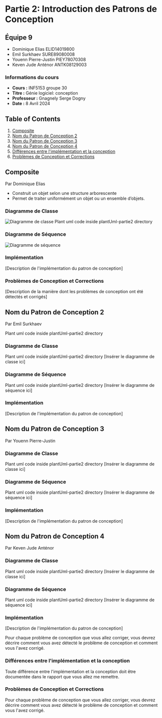 # Partie 2: Introduction des Patrons de Conception

## Équipe 9

- Dominique Elias ELID14019800
- Emil Surkhaev SURE89080008
- Youenn Pierre-Justin PIEY78070308
- Keven Jude Anténor ANTK08129003

### Informations du cours

- **Cours :** INF5153 groupe 30
- **Titre :** Génie logiciel: conception
- **Professeur :** Gnagnely Serge Dogny
- **Date :** 8 Avril 2024

## Table of Contents

1. [Composite](#composite)
2. [Nom du Patron de Conception 2](#nom-du-patron-de-conception-2)
3. [Nom du Patron de Conception 3](#nom-du-patron-de-conception-3)
4. [Nom du Patron de Conception 4](#nom-du-patron-de-conception-4)
5. [Différences entre l'implémentation et la conception](#différences-entre-limplémentation-et-la-conception)
6. [Problèmes de Conception et Corrections](#problèmes-de-conception-et-corrections)

## Composite 
Par Dominique Elias

- Construit un objet selon une structure arborescente
- Permet de traiter uniformément un objet ou un ensemble d’objets.

### Diagramme de Classe

![Diagramme de classe](./plantUml-partie2/class-composite.png)
Plant uml code inside plantUml-partie2 directory

### Diagramme de Séquence

![Diagramme de séquence](./plantUml-partie2/sequence-composite.png)

### Implémentation

[Description de l'implémentation du patron de conception]

### Problèmes de Conception et Corrections

[Description de la manière dont les problèmes de conception ont été détectés et corrigés]

## Nom du Patron de Conception 2
Par Emil Surkhaev

Plant uml code inside plantUml-partie2 directory
### Diagramme de Classe

Plant uml code inside plantUml-partie2 directory
[Insérer le diagramme de classe ici]

### Diagramme de Séquence

Plant uml code inside plantUml-partie2 directory
[Insérer le diagramme de séquence ici]

### Implémentation

[Description de l'implémentation du patron de conception]


## Nom du Patron de Conception 3
Par Youenn Pierre-Justin

### Diagramme de Classe

Plant uml code inside plantUml-partie2 directory
[Insérer le diagramme de classe ici]

### Diagramme de Séquence

Plant uml code inside plantUml-partie2 directory
[Insérer le diagramme de séquence ici]

### Implémentation

[Description de l'implémentation du patron de conception]


## Nom du Patron de Conception 4
Par Keven Jude Anténor

### Diagramme de Classe

Plant uml code inside plantUml-partie2 directory
[Insérer le diagramme de classe ici]

### Diagramme de Séquence

Plant uml code inside plantUml-partie2 directory
[Insérer le diagramme de séquence ici]

### Implémentation

[Description de l'implémentation du patron de conception]

Pour chaque problème de conception que vous allez corriger, vous devrez décrire comment vous avez détecté le problème de conception et comment vous l'avez corrigé.

### Différences entre l'implémentation et la conception

Toute différence entre l'implémentation et la conception doit être documentée dans le rapport que vous allez me remettre.

### Problèmes de Conception et Corrections

Pour chaque problème de conception que vous allez corriger, vous devrez décrire comment vous avez détecté le problème de conception et comment vous l'avez corrigé.
